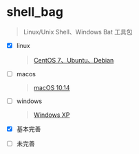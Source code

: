 # shell_bag
> Linux/Unix Shell、Windows Bat 工具包

- [x] linux
    > [CentOS 7、Ubuntu、Debian](https://github.com/godcheese/shell_bag/tree/master/linux)

- [ ] macos
    > [macOS 10.14](https://github.com/godcheese/shell_bag/tree/master/macos)

- [ ] windows
    > [Windows XP](https://github.com/godcheese/shell_bag/tree/master/windows)
  

- [x] 基本完善

- [ ] 未完善